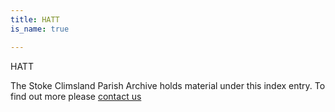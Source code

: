 ```yaml
---
title: HATT
is_name: true

---
```


HATT


The Stoke Climsland Parish Archive holds material under this index entry. To find out more please [contact us](/contact/)
